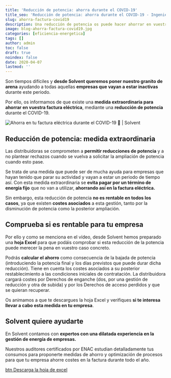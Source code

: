 ```yaml
---
title: 'Reducción de potencia: ahorra durante el COVID-19'
title_seo: 'Reducción de potencia: ahorra durante el COVID-19 - Ingeniería Solvent'
slug: ahorra-factura-covid19
description: Una reducción de potencia os puede hacer ahorrar en vuestra factura eléctrica durante el COVID-19, como medida extraordinaria
image: blog-ahorra-factura-covid19.jpg
categories: [eficiencia-energetica]
tags: []
author: admin
toc: false
draft: true
noindex: false
date: 2020-04-07
lastmod: ''
---
```

Son tiempos difíciles y **desde Solvent queremos poner nuestro granito de arena** ayudando a todas aquellas **empresas que vayan a estar inactivas** durante este periodo.

Por ello, os informamos de que existe una **medida extraordinaria para ahorrar en vuestra factura eléctrica**, mediante una **reducción de potencia** durante el COVID-19.

![Ahorra en tu factura eléctrica durante el COVID-19 💸 | Solvent](https://www.youtube.com/watch?v=UDCgelznRtA)

## Reducción de potencia: medida extraordinaria

Las distribuidoras se comprometen a **permitir reducciones de potencia** y a no plantear rechazos cuando se vuelva a solicitar la ampliación de potencia cuando esto pase.

Se trata de una medida que puede ser de mucha ayuda para empresas que  hayan tenido que parar su actividad y vayan a estar un periodo de tiempo así. Con esta medida extraordinaria se **evita pagar por un término de energía fijo** que no van a utilizar, **ahorrando así en la factura eléctrica.**

Sin embargo, esta reducción de potencia **no es rentable en todos los casos**, ya que existen **costes asociados** a esta gestión, tanto por la disminución de potencia como la posterior ampliación.

## Comprueba si es rentable para tu empresa

Por ello y como se menciona en el vídeo, desde Solvent hemos preparado una **hoja Excel** para que podáis comprobar si esta reducción de la potencia puede merecer la pena en vuestro caso concreto.

Podrás **calcular el ahorro** como consecuencia de la bajada de potencia (introduciendo la potencia final y los días previstos que puede durar dicha reducción). Tiene en cuenta los costes asociados a su posterior restablecimiento a las condiciones iniciales de contratación. La distribuidora cargará costes por Derechos de enganche (dos, por una gestión de reducción y otra de subida) y por los Derechos de acceso perdidos y que se quieran recuperar.

Os animamos a que te descargues la hoja Excel y verifiques **si te interesa llevar a cabo esta medida en tu empresa**.

## Solvent quiere ayudarte

En Solvent contamos con **expertos con una dilatada experiencia en la gestión de energía de empresas.**

Nuestros auditores certificados por ENAC estudian detalladamente tus consumos para proponerte medidas de ahorro y optimización de procesos para que  tu empresa ahorre costes en la factura durante todo el año.

[btn Descarga la hoja de excel](blog-reduccion-potencia-solvent.xlsx)
